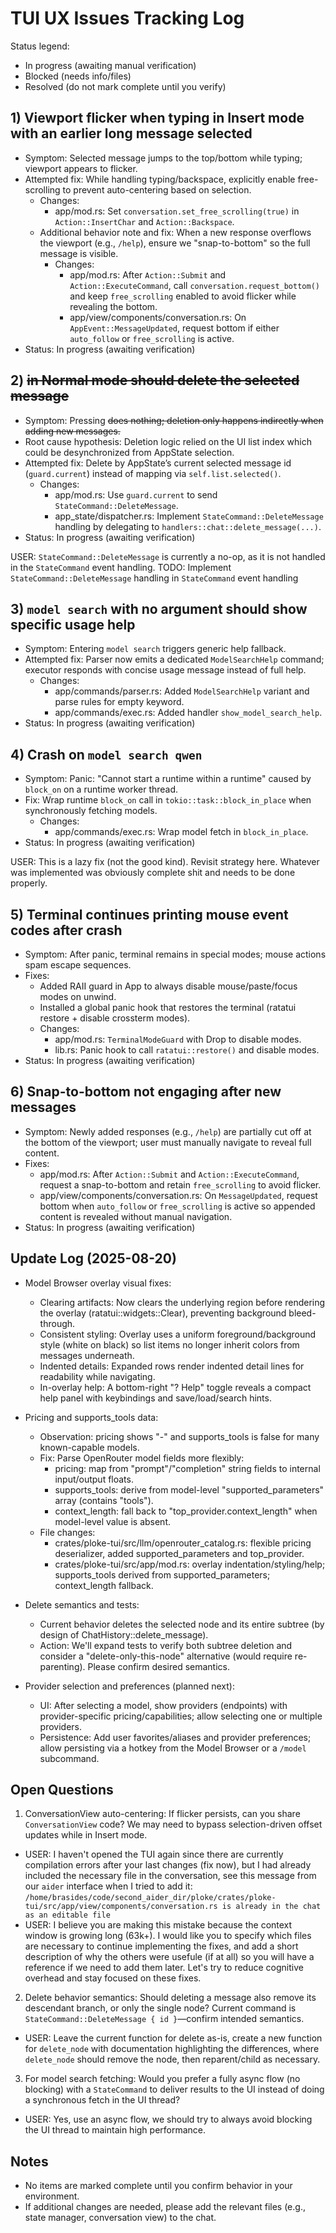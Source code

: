 # TUI UX Issues Tracking Log

Status legend:
- In progress (awaiting manual verification)
- Blocked (needs info/files)
- Resolved (do not mark complete until you verify)

## 1) Viewport flicker when typing in Insert mode with an earlier long message selected
- Symptom: Selected message jumps to the top/bottom while typing; viewport appears to flicker.
- Attempted fix: While handling typing/backspace, explicitly enable free-scrolling to prevent auto-centering based on selection.
  - Changes:
    - app/mod.rs: Set `conversation.set_free_scrolling(true)` in `Action::InsertChar` and `Action::Backspace`.
  - Additional behavior note and fix: When a new response overflows the viewport (e.g., `/help`), ensure we "snap-to-bottom" so the full message is visible.
    - Changes:
      - app/mod.rs: After `Action::Submit` and `Action::ExecuteCommand`, call `conversation.request_bottom()` and keep `free_scrolling` enabled to avoid flicker while revealing the bottom.
      - app/view/components/conversation.rs: On `AppEvent::MessageUpdated`, request bottom if either `auto_follow` or `free_scrolling` is active.
- Status: In progress (awaiting verification)

## 2) <Del> in Normal mode should delete the selected message
- Symptom: Pressing <Del> does nothing; deletion only happens indirectly when adding new messages.
- Root cause hypothesis: Deletion logic relied on the UI list index which could be desynchronized from AppState selection.
- Attempted fix: Delete by AppState’s current selected message id (`guard.current`) instead of mapping via `self.list.selected()`.
  - Changes:
    - app/mod.rs: Use `guard.current` to send `StateCommand::DeleteMessage`.
    - app_state/dispatcher.rs: Implement `StateCommand::DeleteMessage` handling by delegating to `handlers::chat::delete_message(...)`.
- Status: In progress (awaiting verification)

USER: `StateCommand::DeleteMessage` is currently a no-op, as it is not handled in the `StateCommand` event handling. TODO: Implement `StateCommand::DeleteMessage` handling in `StateCommand` event handling

## 3) `model search` with no argument should show specific usage help
- Symptom: Entering `model search` triggers generic help fallback.
- Attempted fix: Parser now emits a dedicated `ModelSearchHelp` command; executor responds with concise usage message instead of full help.
  - Changes:
    - app/commands/parser.rs: Added `ModelSearchHelp` variant and parse rules for empty keyword.
    - app/commands/exec.rs: Added handler `show_model_search_help`.
- Status: In progress (awaiting verification)

## 4) Crash on `model search qwen`
- Symptom: Panic: "Cannot start a runtime within a runtime" caused by `block_on` on a runtime worker thread.
- Fix: Wrap runtime `block_on` call in `tokio::task::block_in_place` when synchronously fetching models.
  - Changes:
    - app/commands/exec.rs: Wrap model fetch in `block_in_place`.
- Status: In progress (awaiting verification)

USER: This is a lazy fix (not the good kind). Revisit strategy here. Whatever was implemented was obviously complete shit and needs to be done properly.

## 5) Terminal continues printing mouse event codes after crash
- Symptom: After panic, terminal remains in special modes; mouse actions spam escape sequences.
- Fixes:
  - Added RAII guard in App to always disable mouse/paste/focus modes on unwind.
  - Installed a global panic hook that restores the terminal (ratatui restore + disable crossterm modes).
  - Changes:
    - app/mod.rs: `TerminalModeGuard` with Drop to disable modes.
    - lib.rs: Panic hook to call `ratatui::restore()` and disable modes.
- Status: In progress (awaiting verification)

## 6) Snap-to-bottom not engaging after new messages
- Symptom: Newly added responses (e.g., `/help`) are partially cut off at the bottom of the viewport; user must manually navigate to reveal full content.
- Fixes:
  - app/mod.rs: After `Action::Submit` and `Action::ExecuteCommand`, request a snap-to-bottom and retain `free_scrolling` to avoid flicker.
  - app/view/components/conversation.rs: On `MessageUpdated`, request bottom when `auto_follow` or `free_scrolling` is active so appended content is revealed without manual navigation.
- Status: In progress (awaiting verification)

## Update Log (2025-08-20)

- Model Browser overlay visual fixes:
  - Clearing artifacts: Now clears the underlying region before rendering the overlay (ratatui::widgets::Clear), preventing background bleed-through.
  - Consistent styling: Overlay uses a uniform foreground/background style (white on black) so list items no longer inherit colors from messages underneath.
  - Indented details: Expanded rows render indented detail lines for readability while navigating.
  - In-overlay help: A bottom-right "? Help" toggle reveals a compact help panel with keybindings and save/load/search hints.

- Pricing and supports_tools data:
  - Observation: pricing shows "-" and supports_tools is false for many known-capable models.
  - Fix: Parse OpenRouter model fields more flexibly:
    - pricing: map from "prompt"/"completion" string fields to internal input/output floats.
    - supports_tools: derive from model-level "supported_parameters" array (contains "tools").
    - context_length: fall back to "top_provider.context_length" when model-level value is absent.
  - File changes:
    - crates/ploke-tui/src/llm/openrouter_catalog.rs: flexible pricing deserializer, added supported_parameters and top_provider.
    - crates/ploke-tui/src/app/mod.rs: overlay indentation/styling/help; supports_tools derived from supported_parameters; context_length fallback.

- Delete semantics and tests:
  - Current behavior deletes the selected node and its entire subtree (by design of ChatHistory::delete_message).
  - Action: We'll expand tests to verify both subtree deletion and consider a "delete-only-this-node" alternative (would require re-parenting). Please confirm desired semantics.

- Provider selection and preferences (planned next):
  - UI: After selecting a model, show providers (endpoints) with provider-specific pricing/capabilities; allow selecting one or multiple providers.
  - Persistence: Add user favorites/aliases and provider preferences; allow persisting via a hotkey from the Model Browser or a `/model` subcommand.

## Open Questions
1. ConversationView auto-centering: If flicker persists, can you share `ConversationView` code? We may need to bypass selection-driven offset updates while in Insert mode.
  - USER: I haven't opened the TUI again since there are currently compilation errors after your last changes (fix now), but I had already included the necessary file in the conversation, see this message from our `aider` interface when I tried to add it:
  `/home/brasides/code/second_aider_dir/ploke/crates/ploke-tui/src/app/view/components/conversation.rs is already in the chat as an editable file`
  - USER: I believe you are making this mistake because the context window is growing long (63k+). I would like you to specify which files are necessary to continue implementing the fixes, and add a short description of why the others were usefule (if at all) so you will have a reference if we need to add them later. Let's try to reduce cognitive overhead and stay focused on these fixes.
2. Delete behavior semantics: Should deleting a message also remove its descendant branch, or only the single node? Current command is `StateCommand::DeleteMessage { id }`—confirm intended semantics.
  - USER: Leave the current function for delete as-is, create a new function for `delete_node` with documentation highlighting the differences, where `delete_node` should remove the node, then reparent/child as necessary.
3. For model search fetching: Would you prefer a fully async flow (no blocking) with a `StateCommand` to deliver results to the UI instead of doing a synchronous fetch in the UI thread?
  - USER: Yes, use an async flow, we should try to always avoid blocking the UI thread to maintain high performance.

## Notes
- No items are marked complete until you confirm behavior in your environment.
- If additional changes are needed, please add the relevant files (e.g., state manager, conversation view) to the chat.
